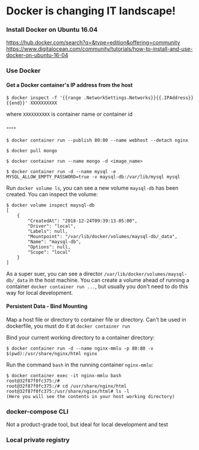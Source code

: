 # Docker is changing IT landscape!

### Install Docker on Ubuntu 16.04

https://hub.docker.com/search?q=&type=edition&offering=community
https://www.digitalocean.com/community/tutorials/how-to-install-and-use-docker-on-ubuntu-16-04

### Use Docker

#### Get a Docker container's IP address from the host

```
$ docker inspect -f '{{range .NetworkSettings.Networks}}{{.IPAddress}}{{end}}' XXXXXXXXXX
```
where ```XXXXXXXXXX``` is container name or container id

#### ----

```
$ docker container run --publish 80:80 --name webhost --detach nginx
```

```
$ docker pull mongo

$ docker container run --name mongo -d <image_name>
```

```
$ docker container run -d --name mysql -e MYSQL_ALLOW_EMPTY_PASSWORD=true -v maysql-db:/var/lib/mysql mysql
```
Run ```docker volume ls```, you can see a new volume ```maysql-db``` has been created. You can inspect the volume:
```
$ docker volume inspect maysql-db
[
    {
        "CreatedAt": "2018-12-24T09:39:13-05:00",
        "Driver": "local",
        "Labels": null,
        "Mountpoint": "/var/lib/docker/volumes/maysql-db/_data",
        "Name": "maysql-db",
        "Options": null,
        "Scope": "local"
    }
]
```
As a super suer, you can see a director ```/var/lib/docker/volumes/maysql-db/_data``` in the host machine.
You can create a volume ahead of running a container ```docker container run ...```, but usually you don't need to do this way for local development.

#### Persistent Data - Bind Mounting

Map a host file or directory to container file or directory.
Can't be used in dockerfile, you must do it at ```docker container run```

Bind your current working directory to a container directory:
```
$ docker container run -d --name nginx-mmlu -p 80:80 -v $(pwd):/usr/share/nginx/html nginx
```
Run the command ```bash``` in the running container ```nginx-mmlu```:
```
$ docker container exec -it nginx-mmlu bash
root@32f87f0fc375:/#
root@32f87f0fc375:/# cd /usr/share/nginx/html
root@32f87f0fc375:/usr/share/nginx/html# ls -l
(Here you will see the contents in your host working directory)
```

### docker-compose CLI
Not a product-grade tool, but ideal for local development and test

### Local private registry

